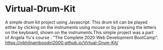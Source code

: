 # Virtual-Drum-Kit
A simple drum kit project using Javascript.
This drum kit can be played either by clicking on the instruments using mouse or by pressing the letters on the keyboard, shown on the instruments.This simple project was a part of Angela Yu's course : "The Complete 2020 Web Development BootCamp". 
https://nikhilnamboodiri2000.github.io/Virtual-Drum-Kit/
